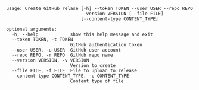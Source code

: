     usage: Create GitHub relase [-h] --token TOKEN --user USER --repo REPO
                                --version VERSION [--file FILE]
                                [--content-type CONTENT_TYPE]

    optional arguments:
      -h, --help            show this help message and exit
      --token TOKEN, -t TOKEN
                            GitHub authentication token
      --user USER, -u USER  GitHub user account
      --repo REPO, -r REPO  GitHub repo name
      --version VERSION, -v VERSION
                            Version to create
      --file FILE, -f FILE  File to upload to release
      --content-type CONTENT_TYPE, -c CONTENT_TYPE
                            Content type of file
